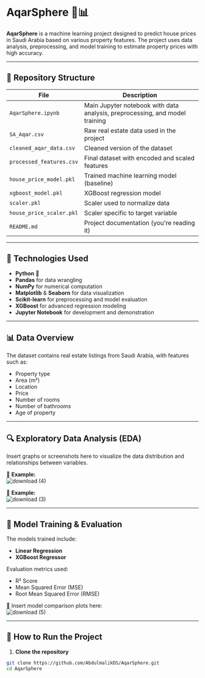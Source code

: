 # AqarSphere 🏡📊

**AqarSphere** is a machine learning project designed to predict house prices in Saudi Arabia based on various property features. The project uses data analysis, preprocessing, and model training to estimate property prices with high accuracy.

---

## 📁 Repository Structure

| File                          | Description |
|------------------------------|-------------|
| `AqarSphere.ipynb`           | Main Jupyter notebook with data analysis, preprocessing, and model training |
| `SA_Aqar.csv`                | Raw real estate data used in the project |
| `cleaned_aqar_data.csv`      | Cleaned version of the dataset |
| `processed_features.csv`     | Final dataset with encoded and scaled features |
| `house_price_model.pkl`      | Trained machine learning model (baseline) |
| `xgboost_model.pkl`          | XGBoost regression model |
| `scaler.pkl`                 | Scaler used to normalize data |
| `house_price_scaler.pkl`     | Scaler specific to target variable |
| `README.md`                  | Project documentation (you're reading it) |

---

## 🧠 Technologies Used

- **Python** 🐍
- **Pandas** for data wrangling
- **NumPy** for numerical computation
- **Matplotlib** & **Seaborn** for data visualization
- **Scikit-learn** for preprocessing and model evaluation
- **XGBoost** for advanced regression modeling
- **Jupyter Notebook** for development and demonstration

---

## 📊 Data Overview

The dataset contains real estate listings from Saudi Arabia, with features such as:

- Property type
- Area (m²)
- Location
- Price
- Number of rooms
- Number of bathrooms
- Age of property

---

## 🔍 Exploratory Data Analysis (EDA)

Insert graphs or screenshots here to visualize the data distribution and relationships between variables.

📸 **Example:**  
![download (4)](https://github.com/user-attachments/assets/9c58d6ab-6021-463b-b647-4df8d6001142)

📸 **Example:**  
![download (3)](https://github.com/user-attachments/assets/5caa1956-3206-4ac7-8b9a-38406c971698)

---

## 🧪 Model Training & Evaluation

The models trained include:

- **Linear Regression**
- **XGBoost Regressor**

Evaluation metrics used:
- R² Score
- Mean Squared Error (MSE)
- Root Mean Squared Error (RMSE)

📸 Insert model comparison plots here:  
![download (5)](https://github.com/user-attachments/assets/9f2d2cb0-1bd8-4bfe-9722-499b75fb4d4b)

---

## 🚀 How to Run the Project

1. **Clone the repository**
```bash
git clone https://github.com/AbdulmalikDS/AqarSphere.git
cd AqarSphere
